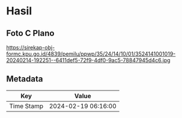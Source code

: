 # Hasil

## Foto C Plano

https://sirekap-obj-formc.kpu.go.id/4839/pemilu/ppwp/35/24/14/10/01/3524141001019-20240214-192251--6411def5-72f9-4df0-9ac5-78847945d4c6.jpg


## Metadata

| Key        | Value               |
| ---------- | ------------------- |
| Time Stamp | 2024-02-19 06:16:00 |



